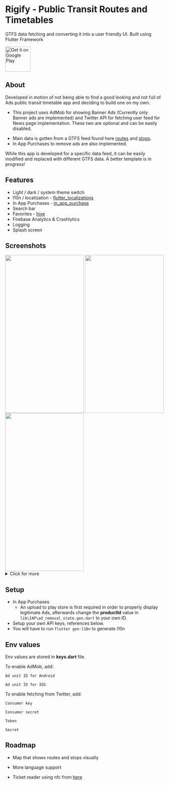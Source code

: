 # Rigify - Public Transit Routes and Timetables

GTFS data fetching and converting it into a user friendly UI. Built using Flutter Framework

[<img src="https://play.google.com/intl/en_us/badges/images/generic/en-play-badge.png"
      alt="Get it on Google Play"
      height="80">](https://play.google.com/store/apps/details?id=com.yamawagi.rigify)
      

## About

Developed in motion of not being able to find a good looking and not full of Ads public transit timetable app and deciding to build one on my own.

* This project uses AdMob for showing Banner Ads (Currently only Banner ads are implemented) and Twitter API for fetching user feed for News page implementation. These two are optional and can be easily disabled.

- Main data is gotten from a GTFS feed found here [routes](https://saraksti.rigassatiksme.lv/riga/routes.txt) and [stops](https://openmobilitydata-data.s3-us-west-1.amazonaws.com/public/feeds/rigas-satiksme/333/20221105/original/stops.txt).
- In App Purchases to remove ads are also implemented.

While this app is developed for a specific data feed, it can be easily modified and replaced with different GTFS data. A better template is in progress!

## Features

- Light / dark / system theme switch
- l10n / localization -  [flutter_localizations](https://docs.flutter.dev/development/accessibility-and-localization/internationalization)
- In App Purchases - [in_app_purchase](https://pub.dev/packages/in_app_purchase)
- Search bar
- Favorites - [hive](https://pub.dev/packages/hive)
- Firebase Analytics & Crashlytics
- Logging
- Splash screen

      
## Screenshots

<img align="center" width="250" height="500" src="https://i.imgur.com/rRcC1ee.png">
<img align="center" width="250" height="500" src="https://i.imgur.com/iKedkMD.png">
<img align="center" width="250" height="500" src="https://i.imgur.com/Bpy6DAa.png">
<details>
<summary>Click for more</summary>
<img align="center" width="250" height="500" src="https://i.imgur.com/MLcYbVO.png">
<img align="center" width="250" height="500" src="https://i.imgur.com/QVgl376.png">
<img align="center" width="250" height="500" src="https://i.imgur.com/2FN3ece.png">
</details>

## Setup
- In App Purchases
    - An upload to play store is first required in order to properly display legitimate Ads, afterwards change the <b>productId</b> value in `lib\IAP\ad_removal_state.gen.dart` to your own ID.
- Setup your own API keys, references below.
- You will have to run `flutter gen-l10n` to generate l10n

## Env values

Env values are stored in <b>keys.dart</b> file. 

To enable AdMob, add:

`Ad unit ID for Android`

`Ad unit ID for IOS` 

To enable fetching from Twitter, add:

`Consumer key`

`Consumer secret`

`Token`

`Secret`
## Roadmap

- Map that shows routes and stops visually

- More language support

- Ticket reader using nfc from [here](https://github.com/hepnn/E-talons) 

